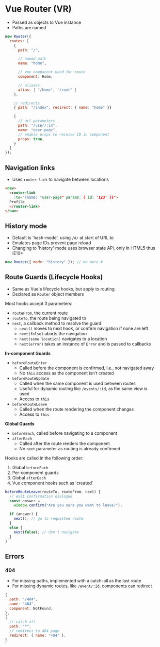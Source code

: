 # Vue Router (VR)

- Passed as objects to Vue instance
- Paths are named

```js
new Router({
  routes: [
    {
      path: "/",

      // named path
      name: "home",

      // vue component used for route
      component: Home,

      // aliases
      alias: [ "/home", "/root" ]
    },

    // redirects
    { path: "/index", redirect: { name: "home" }}

    {
      // url parameters
      path: "/user/:id",
      name: "user-page",
      // enable props to receive ID in component
      props: true,
    }
  ]
});
```

## Navigation links

- Uses `router-link` to navigate between locations

```html
<nav>
  <router-link
    :to="{name: "user-page" params: { id: '123' }}">
  Profile
  </router-link>
</nav>
```

## History mode

- Default is 'hash-mode', using `/#/` at start of URL to
- Emulates page IDs prevent page reload
- Changing to 'history' mode uses browser state API, only in HTML5 thus IE10+

```js
new Router({ mode: "history" }); // no more #
```

## Route Guards (Lifecycle Hooks)

- Same as Vue's lifecycle hooks, but apply to routing.
- Declared as `Router` object members

Most hooks accept 3 parameters:

- `routeFrom`, the current route
- `routeTo`, the route being navigated to
- `next`, a callback method to resolve the guard
  - `next()` moves to next hook, or confirm navigation if none are left
  - `next(false)` aborts the navigation
  - `next(some location)` navigates to a location
  - `next(error)` takes an instance of `Error` and is passed to callbacks

**In-component Guards**

- `beforeRouteEnter`
  - Called before the component is confirmed, i.e., not navigated away
  - No `this` access as the component isn't created
- `beforeRouteUpdate`
  - Called when the same component is used between routes
  - Useful for dynamic routing like `/events/:id`, as the same view is used
  - Access to `this`
- `beforeRouteLeave`
  - Called when the route rendering the component changes
  - Access to `this`

**Global Guards**

- `beforeEach`, called before navigating to a component
- `afterEach`
  - Called after the route renders the component
  - No `next` parameter as routing is already confirmed

Hooks are called in the following order:

1. Global `beforeEach`
2. Per-component guards
3. Global `afterEach`
4. Vue component hooks such as 'created`

```js
beforeRouteLeave(routeTo, routeFrom, next) {
  // exit confirmation dialogue
  const answer =
    window.confirm("Are you sure you want to leave?");

  if (answer) {
    next(); // go to requested route
  }
  else {
    next(false); // don't navigate
  }
}
```

## Errors

### 404

- For missing paths, implemented with a catch-all as the last route
- For missing dynamic routes, like `/event/:id`, components can redirect

```js
{
  path: "/404",
  name: "404",
  component: NotFound,
},
{
  // catch all
  path: "*",
  // redirect to 404 page
  redirect: { name: "404" },
}
```

